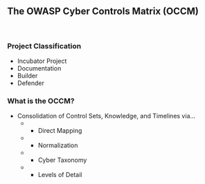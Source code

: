 ## The OWASP Cyber Controls Matrix (OCCM)
&nbsp;
### Project Classification

* <i class="fas fa-egg" style="color:#233e81;"></i> Incubator Project
* <i class="fas fa-book" style="color:#233e81;"></i> Documentation
* <i class="fas fa-toolbox" style="color:#233e81;"></i> Builder
* <i class="fas fa-shield-alt" style="color:#233e81;"></i> Defender
&nbsp;
### What is the OCCM?

* Consolidation of Control Sets, Knowledge, and Timelines via...
  - * Direct Mapping
  - * Normalization
  - * Cyber Taxonomy
  - * Levels of Detail
